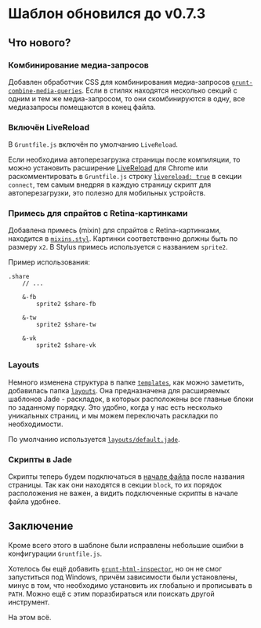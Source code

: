 # Шаблон обновился до v0.7.3

## Что нового?

### Комбинирование медиа-запросов

Добавлен обработчик CSS для комбинирования медиа-запросов [`grunt-combine-media-queries`](https://github.com/buildingblocks/grunt-combine-media-queries). Если в стилях находятся несколько секций с одним и тем же медиа-запросом, то они скомбинируются в одну, все медиазапросы помещаются в  конец файла.

### Включён LiveReload

В `Gruntfile.js` включён по умолчанию `LiveReload`.

Если необходима автоперезагрузка страницы после компиляции, то можно установить расширение [LiveReload](https://chrome.google.com/webstore/detail/livereload/jnihajbhpnppcggbcgedagnkighmdlei) для Chrome или раскомментировать в `Gruntfile.js` строку [`livereload: true`](https://github.com/CSSSR/csssr-project-template/blob/master/Gruntfile.js#L258) в секции `connect`, тем самым внедряя в каждую страницу скрипт для автоперезагрузки, это полезно для мобильных устройств.

### Примесь для спрайтов с Retina-картинками

Добавлена примесь (mixin) для спрайтов с Retina-картинками, находится в [`mixins.styl`](https://github.com/CSSSR/csssr-project-template/blob/master/app/styles/helpers/mixins.styl#L22). Картинки соответственно должны быть по размеру `x2`. В Stylus примесь используется с названием `sprite2`.

Пример использования:
```stylus
.share
    // ...

    &-fb
        sprite2 $share-fb
    
    &-tw
        sprite2 $share-tw
    
    &-vk
        sprite2 $share-vk
```

### Layouts

Немного изменена структура в папке [`templates`](https://github.com/CSSSR/csssr-project-template/tree/master/app/templates), как можно заметить, добавилась папка
[`layouts`](https://github.com/CSSSR/csssr-project-template/tree/master/app/templates/layouts). Она предназначена для расширяемых шаблонов Jade - раскладок, в которых расположены все главные блоки по заданному порядку. Это удобно, когда у нас есть несколько уникальных страниц, и мы можем переключать раскладки по необходимости.

По умолчанию используется [`layouts/default.jade`](https://github.com/CSSSR/csssr-project-template/blob/master/app/templates/layouts/default.jade).

### Скрипты в Jade

Скрипты теперь будем подключаться в [начале файла](https://github.com/CSSSR/csssr-project-template/blob/master/app/templates/index.jade#L6-L7) после названия страницы. Так как они находятся в секции `block`, то их порядок расположения не важен, а видить подключенные скрипты в начале файла удобнее.

## Заключение

Кроме всего этого в шаблоне были исправлены небольшие ошибки в конфигурации `Gruntfile.js`.

Хотелось бы ещё добавить [`grunt-html-inspector`](https://www.npmjs.org/package/grunt-html-inspector), но он не смог запуститься под Windows, причём зависимости были установлены, минус в том, что необходимо установить их глобально и прописывать в `PATH`. Можно ещё с этим поразбираться или поискать другой инструмент.

На этом всё.
